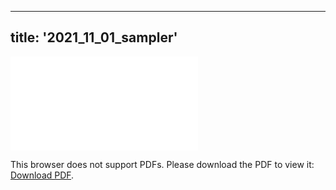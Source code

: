 
---
title: '2021_11_01_sampler'
---

<object data="/2021_11_01_sampler.pdf" type="application/pdf" width="1000px" height="1000px">
    <embed src="/2021_11_01_sampler.pdf">
        <p>This browser does not support PDFs. Please download the PDF to view it: <a href="/2021_11_01_sampler.pdf">Download PDF</a>.</p>
    </embed>
</object>
